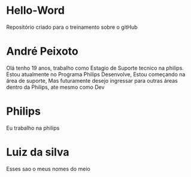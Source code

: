 # Hello-Word
Repositório criado para o treinamento sobre o gitHub
# André Peixoto
Olá tenho 19 anos, trabalho como Estagio de Suporte tecnico na philips.
Estou atualmente no Programa Philips Desenvolve, Estou começando na área de suporte,
Mas futuramente desejo ingressar para outras áreas dentro da Philips, ate mesmo como Dev
# Philips
Eu trabalho na philips 
# Luiz da silva 
Esses sao o meus nomes do meio
